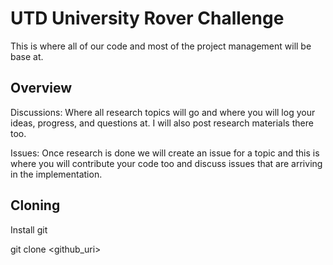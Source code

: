 # UTD University Rover Challenge

This is where all of our code and most of the project management will be base at.

## Overview

Discussions: Where all research topics will go and where you will log your ideas, progress, and questions at. I will also post research materials there too.

Issues: Once research is done we will create an issue for a topic and this is where you will contribute your code too and discuss issues that are arriving in the implementation.

## Cloning

Install git 

git clone <github_uri>

